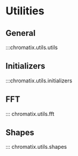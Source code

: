 # Utilities

## General
:::chromatix.utils.utils

## Initializers
:::chromatix.utils.initializers

## FFT
::: chromatix.utils.fft

## Shapes
::: chromatix.utils.shapes
